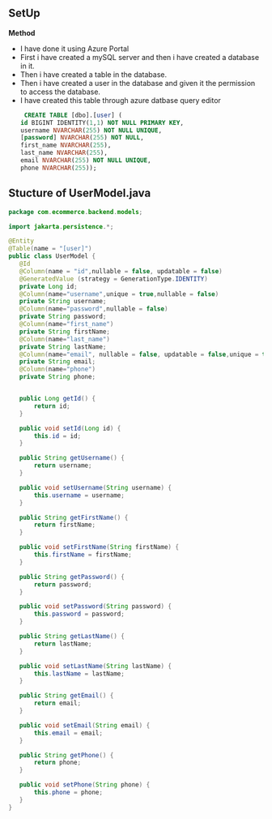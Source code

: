 ## SetUp 
  **Method**
  - I have done it using Azure Portal
  - First i have created a mySQL server and then i have created a database in it.
  - Then i have created a table in the database.
  - Then i have created a user in the database and given it the permission to access the database.
  - I have created this table through azure datbase query editor
     ```sql
      CREATE TABLE [dbo].[user] (
    id BIGINT IDENTITY(1,1) NOT NULL PRIMARY KEY,
    username NVARCHAR(255) NOT NULL UNIQUE,
    [password] NVARCHAR(255) NOT NULL,
    first_name NVARCHAR(255),
    last_name NVARCHAR(255),
    email NVARCHAR(255) NOT NULL UNIQUE,
    phone NVARCHAR(255));
    ```
## Stucture of UserModel.java
 ```java
 package com.ecommerce.backend.models;

import jakarta.persistence.*;

@Entity
@Table(name = "[user]")
public class UserModel {
    @Id
    @Column(name = "id",nullable = false, updatable = false)
    @GeneratedValue (strategy = GenerationType.IDENTITY)
    private Long id;
    @Column(name="username",unique = true,nullable = false)
    private String username;
    @Column(name="password",nullable = false)
    private String password;
    @Column(name="first_name")
    private String firstName;
    @Column(name="last_name")
    private String lastName;
    @Column(name="email", nullable = false, updatable = false,unique = true)
    private String email;
    @Column(name="phone")
    private String phone;


    public Long getId() {
        return id;
    }

    public void setId(Long id) {
        this.id = id;
    }

    public String getUsername() {
        return username;
    }

    public void setUsername(String username) {
        this.username = username;
    }

    public String getFirstName() {
        return firstName;
    }

    public void setFirstName(String firstName) {
        this.firstName = firstName;
    }

    public String getPassword() {
        return password;
    }

    public void setPassword(String password) {
        this.password = password;
    }

    public String getLastName() {
        return lastName;
    }

    public void setLastName(String lastName) {
        this.lastName = lastName;
    }

    public String getEmail() {
        return email;
    }

    public void setEmail(String email) {
        this.email = email;
    }

    public String getPhone() {
        return phone;
    }

    public void setPhone(String phone) {
        this.phone = phone;
    }
}
```